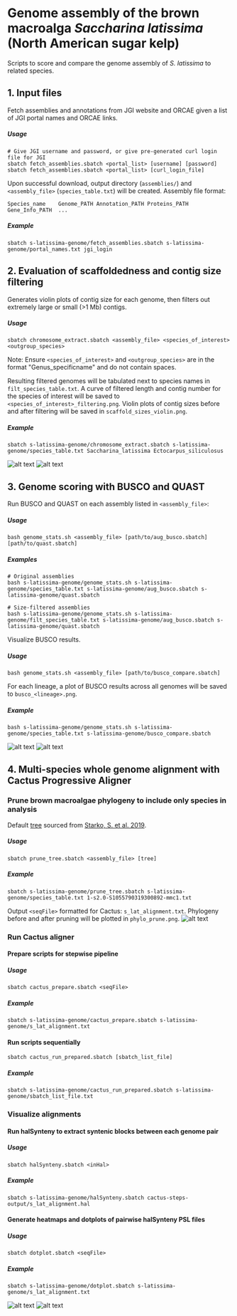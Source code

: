 # Genome assembly of the brown macroalga *Saccharina latissima* (North American sugar kelp)
Scripts to score and compare the genome assembly of *S. latissima* to related species.

## 1. Input files
Fetch assemblies and annotations from JGI website and ORCAE given a list of JGI portal names and ORCAE links.
##### Usage
```
# Give JGI username and password, or give pre-generated curl login file for JGI
sbatch fetch_assemblies.sbatch <portal_list> [username] [password]
sbatch fetch_assemblies.sbatch <portal_list> [curl_login_file]
```
Upon successful download, output directory (`assemblies/`) and `<assembly_file>` (`species_table.txt`) will be created.
Assembly file format:
```
Species_name	Genome_PATH	Annotation_PATH	Proteins_PATH	Gene_Info_PATH	...
```
##### Example
```
sbatch s-latissima-genome/fetch_assemblies.sbatch s-latissima-genome/portal_names.txt jgi_login
```

## 2. Evaluation of scaffoldedness and contig size filtering
Generates violin plots of contig size for each genome, then filters out extremely large or small (>1 Mb) contigs.
##### Usage
```
sbatch chromosome_extract.sbatch <assembly_file> <species_of_interest> <outgroup_species>
```
Note: Ensure `<species_of_interest>` and `<outgroup_species>` are in the format "Genus_specificname" and do not contain spaces.

Resulting filtered genomes will be tabulated next to species names in `filt_species_table.txt`. A curve of filtered length and contig number for the species of interest will be saved to `<species_of_interest>_filtering.png`. Violin plots of contig sizes before and after filtering will be saved in `scaffold_sizes_violin.png`.
##### Example
```
sbatch s-latissima-genome/chromosome_extract.sbatch s-latissima-genome/species_table.txt Saccharina_latissima Ectocarpus_siliculosus
```
![alt text](https://github.com/kdews/s-latissima-genome/blob/main/Saccharina_latissima_filtering.png)
![alt text](https://github.com/kdews/s-latissima-genome/blob/main/scaffold_sizes_violin.png)

## 3. Genome scoring with BUSCO and QUAST
Run BUSCO and QUAST on each assembly listed in `<assembly_file>`:
##### Usage
```
bash genome_stats.sh <assembly_file> [path/to/aug_busco.sbatch] [path/to/quast.sbatch]
```
##### Examples
```
# Original assemblies
bash s-latissima-genome/genome_stats.sh s-latissima-genome/species_table.txt s-latissima-genome/aug_busco.sbatch s-latissima-genome/quast.sbatch
```
```
# Size-filtered assemblies
bash s-latissima-genome/genome_stats.sh s-latissima-genome/filt_species_table.txt s-latissima-genome/aug_busco.sbatch s-latissima-genome/quast.sbatch
```

Visualize BUSCO results.
##### Usage
```
bash genome_stats.sh <assembly_file> [path/to/busco_compare.sbatch]
```
For each lineage, a plot of BUSCO results across all genomes will be saved to `busco_<lineage>.png`.
##### Example
```
bash s-latissima-genome/genome_stats.sh s-latissima-genome/species_table.txt s-latissima-genome/busco_compare.sbatch
```
![alt text](https://github.com/kdews/s-latissima-genome/blob/main/busco_eukaryota_odb10.png)
![alt text](https://github.com/kdews/s-latissima-genome/blob/main/busco_stramenopiles_odb10.png)


## 4. Multi-species whole genome alignment with Cactus Progressive Aligner
### Prune brown macroalgae phylogeny to include only species in analysis
Default [tree](https://ars.els-cdn.com/content/image/1-s2.0-S1055790319300892-mmc1.txt) sourced from [Starko, S. et al. 2019](https://doi.org/10.1016/j.ympev.2019.04.012).
##### Usage
```
sbatch prune_tree.sbatch <assembly_file> [tree]
```
##### Example
```
sbatch s-latissima-genome/prune_tree.sbatch s-latissima-genome/species_table.txt 1-s2.0-S1055790319300892-mmc1.txt
```
Output `<seqFile>` formatted for Cactus: `s_lat_alignment.txt`. Phylogeny before and after pruning will be plotted in `phylo_prune.png`.
![alt text](https://github.com/kdews/s-latissima-genome/blob/main/phylo_prune.png)

### Run Cactus aligner
#### Prepare scripts for stepwise pipeline
##### Usage
```
sbatch cactus_prepare.sbatch <seqFile>
```
##### Example
```
sbatch s-latissima-genome/cactus_prepare.sbatch s-latissima-genome/s_lat_alignment.txt
```
#### Run scripts sequentially
```
sbatch cactus_run_prepared.sbatch [sbatch_list_file]
```
##### Example
```
sbatch s-latissima-genome/cactus_run_prepared.sbatch s-latissima-genome/sbatch_list_file.txt
```
### Visualize alignments
#### Run halSynteny to extract syntenic blocks between each genome pair
##### Usage
```
sbatch halSynteny.sbatch <inHal>
```
##### Example
```
sbatch s-latissima-genome/halSynteny.sbatch cactus-steps-output/s_lat_alignment.hal
```
#### Generate heatmaps and dotplots of pairwise halSynteny PSL files
##### Usage
```
sbatch dotplot.sbatch <seqFile>
```
##### Example
```
sbatch s-latissima-genome/dotplot.sbatch s-latissima-genome/s_lat_alignment.txt
```
![alt text](https://github.com/kdews/s-latissima-genome/blob/main/Saccharina_latissima_vs_Macrocystis_pyrifera_heatmap.png)
![alt text](https://github.com/kdews/s-latissima-genome/blob/main/Saccharina_latissima_vs_Macrocystis_pyrifera_dotplot.png)